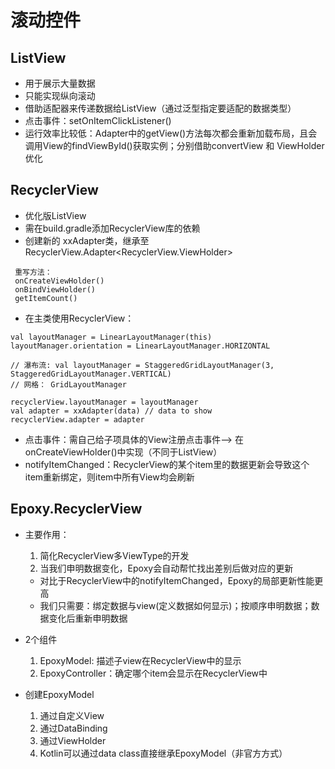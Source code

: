 # 滚动控件

## ListView
- 用于展示大量数据
- 只能实现纵向滚动
- 借助适配器来传递数据给ListView（通过泛型指定要适配的数据类型）
- 点击事件：setOnItemClickListener()
- 运行效率比较低：Adapter中的getView()方法每次都会重新加载布局，且会调用View的findViewById()获取实例；分别借助convertView 和 ViewHolder优化


## RecyclerView
- 优化版ListView
- 需在build.gradle添加RecyclerView库的依赖
- 创建新的 xxAdapter类，继承至RecyclerView.Adapter<RecyclerView.ViewHolder>
```
 重写方法：
 onCreateViewHolder()
 onBindViewHolder()
 getItemCount()
```
- 在主类使用RecyclerView：
```
val layoutManager = LinearLayoutManager(this)
layoutManager.orientation = LinearLayoutManager.HORIZONTAL

// 瀑布流: val layoutManager = StaggeredGridLayoutManager(3, StaggeredGridLayoutManager.VERTICAL)
// 网格： GridLayoutManager

recyclerView.layoutManager = layoutManager
val adapter = xxAdapter(data) // data to show
recyclerView.adapter = adapter
```
- 点击事件：需自己给子项具体的View注册点击事件--> 在onCreateViewHolder()中实现（不同于ListView）
- notifyItemChanged：RecyclerView的某个item里的数据更新会导致这个item重新绑定，则item中所有View均会刷新

## Epoxy.RecyclerView
- 主要作用：
    1. 简化RecyclerView多ViewType的开发
    2. 当我们申明数据变化，Epoxy会自动帮忙找出差别后做对应的更新
    - 对比于RecyclerView中的notifyItemChanged，Epoxy的局部更新性能更高
    - 我们只需要：绑定数据与view(定义数据如何显示)；按顺序申明数据；数据变化后重新申明数据

- 2个组件
    1. EpoxyModel: 描述子view在RecyclerView中的显示
    2. EpoxyController：确定哪个item会显示在RecyclerView中

- 创建EpoxyModel
    1. 通过自定义View
    2. 通过DataBinding
    3. 通过ViewHolder
    4. Kotlin可以通过data class直接继承EpoxyModel（非官方方式）

